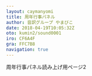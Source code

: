 ```yaml
---
layout: caymanyomi
title: 周年行事パネル
author: 音訳グループ やまびこ
date: 2018-04-19T10:05:32Z
oto: kumin2/sound0001
iro: CF6A4F
gra: FFC7B8
navigation: true
---
```


周年行事パネル読み上げ用ページ2
